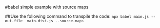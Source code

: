 #babel simple example with source maps

##Use the following command to transpile the code:
`npx babel main.js --out-file  main.dist.js --source-maps`